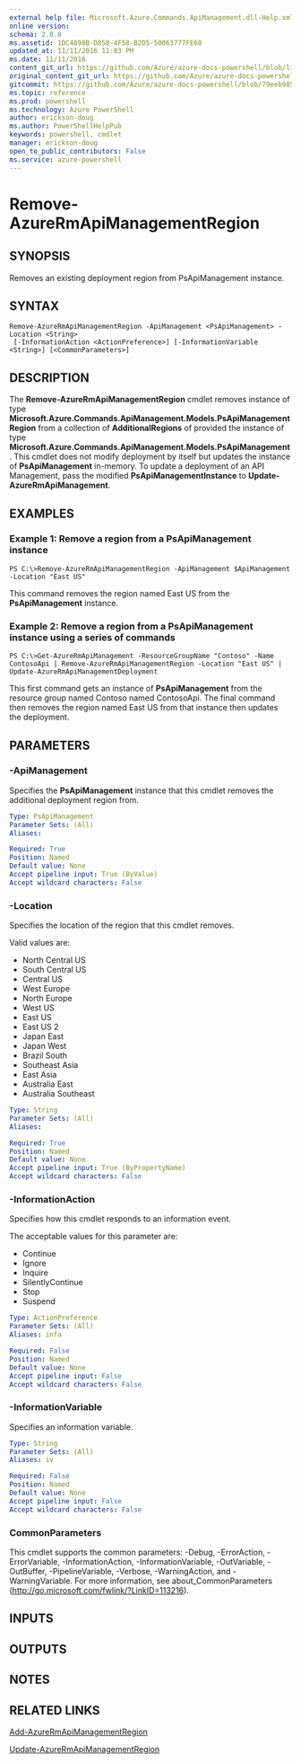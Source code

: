 ```yaml
---
external help file: Microsoft.Azure.Commands.ApiManagement.dll-Help.xml
online version: 
schema: 2.0.0
ms.assetid: 1DC4898B-D858-4F58-B2D5-50063777FE60
updated_at: 11/11/2016 11:03 PM
ms.date: 11/11/2016
content_git_url: https://github.com/Azure/azure-docs-powershell/blob/live/azureps-cmdlets-docs/ResourceManager/AzureRM.ApiManagement/v2.1.0/Remove-AzureRmApiManagementRegion.md
original_content_git_url: https://github.com/Azure/azure-docs-powershell/blob/live/azureps-cmdlets-docs/ResourceManager/AzureRM.ApiManagement/v2.1.0/Remove-AzureRmApiManagementRegion.md
gitcommit: https://github.com/Azure/azure-docs-powershell/blob/79eeb985ea480979357fb4695832a0c3d29a48bf/azureps-cmdlets-docs/ResourceManager/AzureRM.ApiManagement/v2.1.0/Remove-AzureRmApiManagementRegion.md
ms.topic: reference
ms.prod: powershell
ms.technology: Azure PowerShell
author: erickson-doug
ms.author: PowerShellHelpPub
keywords: powershell, cmdlet
manager: erickson-doug
open_to_public_contributors: False
ms.service: azure-powershell
---
```


# Remove-AzureRmApiManagementRegion

## SYNOPSIS
Removes an existing deployment region from PsApiManagement instance.

## SYNTAX

```
Remove-AzureRmApiManagementRegion -ApiManagement <PsApiManagement> -Location <String>
 [-InformationAction <ActionPreference>] [-InformationVariable <String>] [<CommonParameters>]
```

## DESCRIPTION
The **Remove-AzureRmApiManagementRegion** cmdlet removes instance of type **Microsoft.Azure.Commands.ApiManagement.Models.PsApiManagementRegion** from a collection of **AdditionalRegions** of provided the instance of type **Microsoft.Azure.Commands.ApiManagement.Models.PsApiManagement**.
This cmdlet does not modify deployment by itself but updates the instance of **PsApiManagement** in-memory.
To update a deployment of an API Management, pass the modified **PsApiManagementInstance** to **Update-AzureRmApiManagement**.

## EXAMPLES

### Example 1: Remove a region from a PsApiManagement instance
```
PS C:\>Remove-AzureRmApiManagementRegion -ApiManagement $ApiManagement -Location "East US"
```

This command removes the region named East US from the **PsApiManagement** instance.

### Example 2: Remove a region from a PsApiManagement instance using a series of commands
```
PS C:\>Get-AzureRmApiManagement -ResourceGroupName "Contoso" -Name ContosoApi | Remove-AzureRmApiManagementRegion -Location "East US" | Update-AzureRmApiManagementDeployment
```

This first command gets an instance of **PsApiManagement** from the resource group named Contoso named ContosoApi.
The final command then removes the region named East US from that instance then updates the deployment.

## PARAMETERS

### -ApiManagement
Specifies the **PsApiManagement** instance that this cmdlet removes the additional deployment region from.

```yaml
Type: PsApiManagement
Parameter Sets: (All)
Aliases: 

Required: True
Position: Named
Default value: None
Accept pipeline input: True (ByValue)
Accept wildcard characters: False
```

### -Location
Specifies the location of the region that this cmdlet removes.

Valid values are: 

- North Central US
- South Central US
- Central US
- West Europe
- North Europe
- West US
- East US
- East US 2
- Japan East
- Japan West
- Brazil South
- Southeast Asia
- East Asia
- Australia East
- Australia Southeast

```yaml
Type: String
Parameter Sets: (All)
Aliases: 

Required: True
Position: Named
Default value: None
Accept pipeline input: True (ByPropertyName)
Accept wildcard characters: False
```

### -InformationAction
Specifies how this cmdlet responds to an information event.

The acceptable values for this parameter are:

- Continue
- Ignore
- Inquire
- SilentlyContinue
- Stop
- Suspend

```yaml
Type: ActionPreference
Parameter Sets: (All)
Aliases: infa

Required: False
Position: Named
Default value: None
Accept pipeline input: False
Accept wildcard characters: False
```

### -InformationVariable
Specifies an information variable.

```yaml
Type: String
Parameter Sets: (All)
Aliases: iv

Required: False
Position: Named
Default value: None
Accept pipeline input: False
Accept wildcard characters: False
```

### CommonParameters
This cmdlet supports the common parameters: -Debug, -ErrorAction, -ErrorVariable, -InformationAction, -InformationVariable, -OutVariable, -OutBuffer, -PipelineVariable, -Verbose, -WarningAction, and -WarningVariable. For more information, see about_CommonParameters (http://go.microsoft.com/fwlink/?LinkID=113216).

## INPUTS

## OUTPUTS

## NOTES

## RELATED LINKS

[Add-AzureRmApiManagementRegion](xref:ResourceManager/AzureRM.ApiManagement/v2.1.0/Add-AzureRmApiManagementRegion.md)

[Update-AzureRmApiManagementRegion](xref:ResourceManager/AzureRM.ApiManagement/v2.1.0/Update-AzureRmApiManagementRegion.md)


